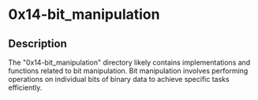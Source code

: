 # 0x14-bit_manipulation

## Description
The "0x14-bit_manipulation" directory likely contains implementations and functions related to bit manipulation. Bit manipulation involves performing operations on individual bits of binary data to achieve specific tasks efficiently.